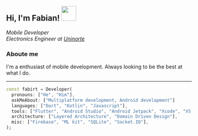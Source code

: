 <h2>
  Hi, I'm Fabian! 
  <img src="https://lh3.googleusercontent.com/y0XJD4Ozs7Ik3MrfdZ0C2WtzRhz9OajUA5HGJIoQEfZTV4GzMyoc27ecLZCaoIDiZXo" width="40">
</h2>

_Mobile Developer_\
_Electronics Engineer at [Uninorte](https://www.uninorte.edu.co/)_

### Aboute me
I'm a enthusiast of mobile development. Always looking to be the best at what I do.

___
```dart
const fabirt = Developer(
  pronouns: ["He", "Him"],
  askMeAbout: ["Multiplatform development, Android development"]
  languages: ["Dart", "Kotlin", "Javascript"],
  tools: ["Flutter", "Android Studio", "Android Jetpack", "Xcode", "VS code"],
  architecture: ["Layered Architecture", "Domain Driven Design"],
  misc: ["Firebase", "ML kit", "SQLite", "Socket.IO"],
);
```

<!--
**fabirt/fabirt** is a ✨ _special_ ✨ repository because its `README.md` (this file) appears on your GitHub profile.

Here are some ideas to get you started:

- 🔭 I’m currently working on ...
- 🌱 I’m currently learning ...
- 👯 I’m looking to collaborate on ...
- 🤔 I’m looking for help with ...
- 💬 Ask me about ...
- 📫 How to reach me: ...
- 😄 Pronouns: ...
- ⚡ Fun fact: ...
-->
